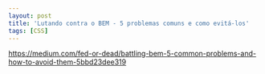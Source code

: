 ```yaml
---
layout: post
title: 'Lutando contra o BEM - 5 problemas comuns e como evitá-los'
tags: [CSS]
---
```


<https://medium.com/fed-or-dead/battling-bem-5-common-problems-and-how-to-avoid-them-5bbd23dee319>

